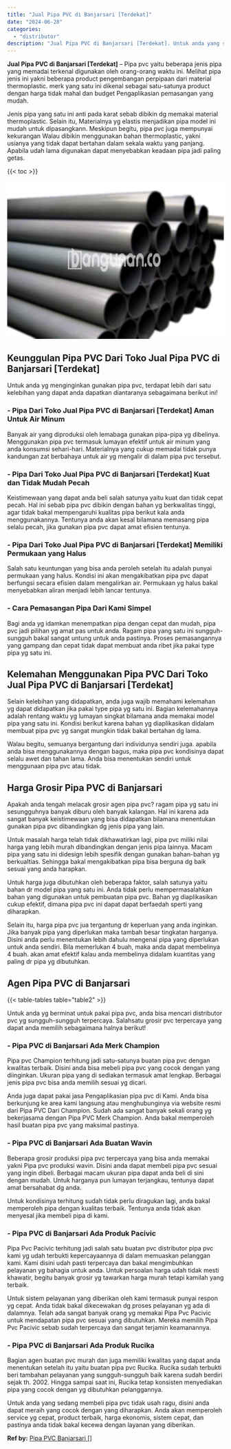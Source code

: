 ```yaml
---
title: "Jual Pipa PVC di Banjarsari [Terdekat]"
date: "2024-06-28"
categories: 
  - "distributor"
description: "Jual Pipa PVC di Banjarsari [Terdekat]. Untuk anda yang sedang membeli pipa pvc tidak usah ragu, disini anda dapat meraih yang cocok dengan yang diharapkan...."
---
```


**Jual Pipa PVC di Banjarsari \[Terdekat\]** – Pipa pvc yaitu beberapa jenis pipa yang memadai terkenal digunakan oleh orang-orang waktu ini. Melihat pipa jenis ini yakni beberapa product pengembangan perpipaan dari material thermoplastic. merk yang satu ini dikenal sebagai satu-satunya product dengan harga tidak mahal dan budget Pengaplikasian pemasangan yang mudah.

Jenis pipa yang satu ini anti pada karat sebab dibikin dg memakai material thermoplastic. Selain itu, Materialnya yg elastis menjadikan pipa model ini mudah untuk dipasangkann. Meskipun begitu, pipa pvc juga mempunyai kekurangan Walau dibikin menggunakan bahan thermoplastic, yakni usianya yang tidak dapat bertahan dalam sekala waktu yang panjang. Apabila udah lama digunakan dapat menyebabkan keadaan pipa jadi paling getas.

{{< toc >}}

![Jual Pipa PVC di Banjarsari [Terdekat]](/images/jaul-pipa-pvc-41.png)

## Keunggulan Pipa PVC Dari Toko Jual Pipa PVC di Banjarsari \[Terdekat\]

Untuk anda yg menginginkan gunakan pipa pvc, terdapat lebih dari satu kelebihan yang dapat anda dapatkan diantaranya sebagaimana berikut ini!

### \- Pipa Dari Toko Jual Pipa PVC di Banjarsari \[Terdekat\] Aman Untuk Air Minum

Banyak air yang diproduksi oleh lemabaga gunakan pipa-pipa yg dibelinya. Menggunakan pipa pvc termasuk lumayan efektif untuk air minum yang anda konsumsi sehari-hari. Materialnya yang cukup memadai tidak punya kandungan zat berbahaya untuk air yg mengalir di dalam pipa pvc tersebut.

### \- Pipa Dari Toko Jual Pipa PVC di Banjarsari \[Terdekat\] Kuat dan Tidak Mudah Pecah

Keistimewaan yang dapat anda beli salah satunya yaitu kuat dan tidak cepat pecah. Hal ini sebab pipa pvc dibikin dengan bahan yg berkwalitas tinggi, agar tidak bakal mempengaruhi kualitas pipa berikut kala anda menggunakannya. Tentunya anda akan kesal bilamana memasang pipa selalu pecah, jika gunakan pipa pvc dapat amat efisien tentunya.

### \- Pipa Dari Toko Jual Pipa PVC di Banjarsari \[Terdekat\] Memiliki Permukaan yang Halus

Salah satu keuntungan yang bisa anda peroleh setelah itu adalah punyai permukaan yang halus. Kondisi ini akan mengakibatkan pipa pvc dapat berfungsi secara efisien dalam mengalirkan air. Permukaan yg halus bakal menyebabkan aliran menjadi lebih lancar tentunya.

### \- Cara Pemasangan Pipa Dari Kami Simpel

Bagi anda yg idamkan menempatkan pipa dengan cepat dan mudah, pipa pvc jadi pilihan yg amat pas untuk anda. Ragam pipa yang satu ini sungguh-sungguh bakal sangat untung untuk anda pastinya. Proses pemasangannya yang gampang dan cepat tidak dapat membuat anda ribet jika pakai type pipa yg satu ini.

## Kelemahan Menggunakan Pipa PVC Dari Toko Jual Pipa PVC di Banjarsari \[Terdekat\]

Selain kelebihan yang didapatkan, anda juga wajib memahami kelemahan yg dapat didapatkan jika pakai type pipa yg satu ini. Bagian kelemahannya adalah rentang waktu yg lumayan singkat bilamana anda memakai model pipa yang satu ini. Kondisi berikut karena bahan yg diaplikasikan didalam membuat pipa pvc yg sangat mungkin tidak bakal bertahan dg lama.

Walau begitu, semuanya bergantung dari individunya sendiri juga. apabila anda bisa menggunakannya dengan bagus, maka pipa pvc kondisinya dapat selalu awet dan tahan lama. Anda bisa menentukan sendiri untuk menggunaan pipa pvc atau tidak.

## Harga Grosir Pipa PVC di Banjarsari

Apakah anda tengah melacak grosir agen pipa pvc? ragam pipa yg satu ini sesungguhnya banyak diburu oleh banyak kalangan. Hal ini karena ada sangat banyak keistimewaan yang bisa didapatkan bilamana menentukan gunakan pipa pvc dibandingkan dg jenis pipa yang lain.

Untuk masalah harga telah tidak dikhawatirkan lagi, pipa pvc miliki nilai harga yang lebih murah dibandingkan dengan jenis pipa lainnya. Macam pipa yang satu ini didesign lebih spesifik dengan gunakan bahan-bahan yg berkualtias. Sehingga bakal mengakibatkan pipa bisa berguna dg baik sesuai yang anda harapkan.

Untuk harga juga dibutuhkan oleh beberapa faktor, salah satunya yaitu bahan dr model pipa yang satu ini. Anda tidak perlu mempermasalahkan bahan yang digunakan untuk pembuatan pipa pvc. Bahan yg diaplikasikan cukup efektif, dimana pipa pvc ini dapat dapat berfaedah sperti yang diharapkan.

Selain itu, harga pipa pvc jua tergantung dr keperluan yang anda inginkan. Jika banyak pipa yang diperlukan maka tambah besar tingkatan harganya. Disini anda perlu menentukan lebih dahulu mengenai pipa yang diperlukan untuk anda sendiri. Bila memerlukan 4 buah, maka anda dapat membelinya 4 buah. akan amat efektif kalau anda membelinya didalam kuantitas yang paling dr pipa yg dibutuhkan.

## Agen Pipa PVC di Banjarsari

{{< table-tables table="table2" >}}

Untuk anda yg berminat untuk pakai pipa pvc, anda bisa mencari distributor pvc yg sungguh-sungguh terpercaya. Salahsatu grosir pvc terpercaya yang dapat anda memilih sebagaimana halnya berikut!

### \- Pipa PVC di Banjarsari Ada Merk Champion

Pipa pvc Champion terhitung jadi satu-satunya buatan pipa pvc dengan kwalitas terbaik. Disini anda bisa mebeli pipa pvc yang cocok dengan yang diinginkan. Ukuran pipa yang di sediakan termasuk amat lengkap. Berbagai jenis pipa pvc bisa anda memilih sesuai yg dicari.

Anda juga dapat pakai jasa Pengaplikasian pipa pvc di Kami. Anda bisa berkunjung ke area kami langsung atau menghubunginya via website resmi dari Pipa PVC Dari Champion. Sudah ada sangat banyak sekali orang yg bekerjasama dengan Pipa PVC Merk Champion. Anda bakal memperoleh hasil buatan pipa pvc yang maksimal pastinya.

### \- Pipa PVC di Banjarsari Ada Buatan Wavin

Beberapa grosir produksi pipa pvc terpercaya yang bisa anda memakai yakni Pipa pvc produksi wavin. Disini anda dapat membeli pipa pvc sesuai yang ingin dibeli. Berbagai macam ukuran pipa dapat anda beli di sini dengan mudah. Untuk harganya pun lumayan terjangkau, tentunya dapat amat bersahabat dg anda.

Untuk kondisinya terhitung sudah tidak perlu diragukan lagi, anda bakal memperoleh pipa dengan kualitas terbaik. Tentunya anda tidak akan menyesal jika membeli pipa di kami.

### \- Pipa PVC di Banjarsari Ada Produk Pacivic

Pipa Pvc Pacivic terhitung jadi salah satu buatan pvc distributor pipa pvc kami yg udah terbukti kepercayaannya di dalam memuaskan pelanggan kami. Kami disini udah pasti terpercaya dan bakal mengimbuhkan pelayanan yg bahagia untuk anda. Untuk persoalan harga udah tidak mesti khawatir, begitu banyak grosir yg tawarkan harga murah tetapi kamilah yang terbaik.

Untuk sistem pelayanan yang diberikan oleh kami termasuk punyai respon yg cepat. Anda tidak bakal dikecewakan dg proses pelayanan yg ada di dalamnya. Telah ada sangat banyak orang yg memakai Pipa Pvc Pacivic untuk mendapatan pipa pvc sesuai yang dibutuhkan. Mereka memilih Pipa Pvc Pacivic sebab sudah terpercaya dan sangat terjamin keamanannya.

### \- Pipa PVC di Banjarsari Ada Produk Rucika

Bagian agen buatan pvc murah dan juga memiliki kwalitas yang dapat anda menentukan setelah itu yaitu buatan pipa pvc Rucika. Rucika sudah terbukti beri tambahan pelayanan yang sungguh-sungguh baik karena sudah berdiri sejak th. 2002. Hingga sampai saat ini, Rucika tetap konsisten menyediakan pipa yang cocok dengan yg dibutuhkan pelanggannya.

Untuk anda yang sedang membeli pipa pvc tidak usah ragu, disini anda dapat meraih yang cocok dengan yang diharapkan. Anda akan memperoleh service yg cepat, product terbaik, harga ekonomis, sistem cepat, dan pastinya anda tidak bakal kecewa dengan layanan yang diberikan.

**Ref by:** [Pipa PVC Banjarsari []](https://id.wikipedia.org/wiki/Pipa)

